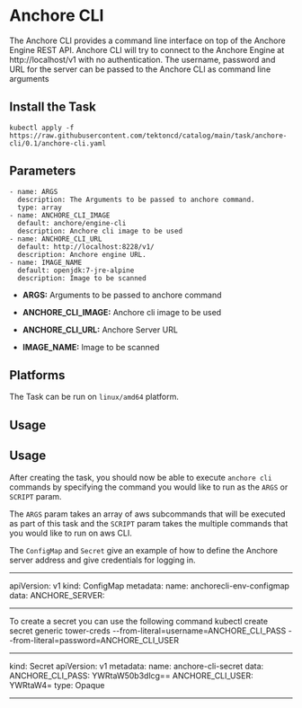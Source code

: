 # Anchore CLI

The Anchore CLI provides a command line interface on top of the Anchore Engine REST API.
Anchore CLI will try to connect to the Anchore Engine at http://localhost/v1 with no authentication. The username, password and URL for the server can be passed to the Anchore CLI as command line arguments

## Install the Task

```
kubectl apply -f https://raw.githubusercontent.com/tektoncd/catalog/main/task/anchore-cli/0.1/anchore-cli.yaml
```

## Parameters

    - name: ARGS
      description: The Arguments to be passed to anchore command.
      type: array
    - name: ANCHORE_CLI_IMAGE
      default: anchore/engine-cli
      description: Anchore cli image to be used     
    - name: ANCHORE_CLI_URL
      default: http://localhost:8228/v1/
      description: Anchore engine URL.      
    - name: IMAGE_NAME
      default: openjdk:7-jre-alpine
      description: Image to be scanned


* **ARGS:** Arguments to be passed to anchore command

* **ANCHORE_CLI_IMAGE:** Anchore cli image to be used 

* **ANCHORE_CLI_URL:** Anchore Server URL

* **IMAGE_NAME:** Image to be scanned

## Platforms

The Task can be run on `linux/amd64` platform.

## Usage

## Usage

After creating the task, you should now be able to execute `anchore cli` commands by
specifying the command you would like to run as the `ARGS` or `SCRIPT` param.

The `ARGS` param takes an array of aws subcommands that will be executed as
part of this task and the `SCRIPT` param takes the multiple commands that you would like to run on aws CLI.


The `ConfigMap` and `Secret` give an example of how to define the Anchore server address and give credentials for logging in.

---

apiVersion: v1
kind: ConfigMap
metadata:
  name: anchorecli-env-configmap
data:
  ANCHORE_SERVER: <Anchore server address>
  

---
    
To create a secret you can use the following command
kubectl create secret generic tower-creds --from-literal=username=ANCHORE_CLI_PASS --from-literal=password=ANCHORE_CLI_USER

---
kind: Secret
apiVersion: v1
metadata:
   name: anchore-cli-secret
data:
  ANCHORE_CLI_PASS: YWRtaW50b3dlcg==
  ANCHORE_CLI_USER: YWRtaW4=
type: Opaque

---


